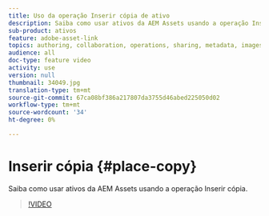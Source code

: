 ```yaml
---
title: Uso da operação Inserir cópia de ativo
description: Saiba como usar ativos da AEM Assets usando a operação Inserir cópia.
sub-product: ativos
feature: adobe-asset-link
topics: authoring, collaboration, operations, sharing, metadata, images, operations
audience: all
doc-type: feature video
activity: use
version: null
thumbnail: 34049.jpg
translation-type: tm+mt
source-git-commit: 67ca08bf386a217807da3755d46abed225050d02
workflow-type: tm+mt
source-wordcount: '34'
ht-degree: 0%

---
```



# Inserir cópia {#place-copy}

Saiba como usar ativos da AEM Assets usando a operação Inserir cópia.

>[!VIDEO](https://video.tv.adobe.com/v/34049/?quality=12)
